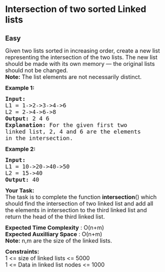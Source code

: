 # Intersection of two sorted Linked lists
## Easy 
<div class="problem-statement" style="user-select: auto;">
                <p style="user-select: auto;"></p><p style="user-select: auto;"><span style="font-size: 18px; user-select: auto;">Given two lists sorted in increasing order, create a new list representing the intersection of the two lists. The new list should be made with its own memory — the original lists should not be changed.<br style="user-select: auto;">
<strong style="user-select: auto;">Note:</strong> The list elements are not necessarily distinct.</span></p>

<p style="user-select: auto;"><span style="font-size: 18px; user-select: auto;"><strong style="user-select: auto;">Example 1:</strong></span></p>

<pre style="user-select: auto;"><span style="font-size: 18px; user-select: auto;"><strong style="user-select: auto;">Input:
</strong>L1 = 1-&gt;2-&gt;3-&gt;4-&gt;6
L2 = 2-&gt;4-&gt;6-&gt;8
<strong style="user-select: auto;">Output: </strong>2 4 6<strong style="user-select: auto;">
Explanation: </strong>For the given first two
linked list, 2, 4 and 6 are the elements
in the intersection.</span></pre>

<p style="user-select: auto;"><span style="font-size: 18px; user-select: auto;"><strong style="user-select: auto;">Example 2:</strong></span></p>

<pre style="user-select: auto;"><span style="font-size: 18px; user-select: auto;"><strong style="user-select: auto;">Input:
</strong>L1 = 10-&gt;20-&gt;40-&gt;50
L2 = 15-&gt;40
<strong style="user-select: auto;">Output: </strong>40
</span></pre>

<p style="user-select: auto;"><span style="font-size: 18px; user-select: auto;"><strong style="user-select: auto;">Your Task:</strong><br style="user-select: auto;">
The task is to complete the function&nbsp;<strong style="user-select: auto;">intersection</strong>() which should find the intersection of two linked list and add all the elements in intersection to the third linked list and return the head of the third linked list.</span></p>

<p style="user-select: auto;"><span style="font-size: 18px; user-select: auto;"><strong style="user-select: auto;">Expected Time Complexity</strong> : O(n+m)<br style="user-select: auto;">
<strong style="user-select: auto;">Expected Auxilliary Space</strong> : O(n+m)<br style="user-select: auto;">
<strong style="user-select: auto;">Note:</strong> n,m are the size of the linked lists.</span></p>

<p style="user-select: auto;"><span style="font-size: 18px; user-select: auto;"><strong style="user-select: auto;">Constraints:</strong><br style="user-select: auto;">
1 &lt;= size of linked lists &lt;= 5000<br style="user-select: auto;">
1 &lt;= Data in linked list nodes &lt;= 1000</span></p>
 <p style="user-select: auto;"></p>
            </div>